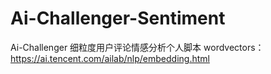 # Ai-Challenger-Sentiment
Ai-Challenger 细粒度用户评论情感分析个人脚本
wordvectors：https://ai.tencent.com/ailab/nlp/embedding.html
